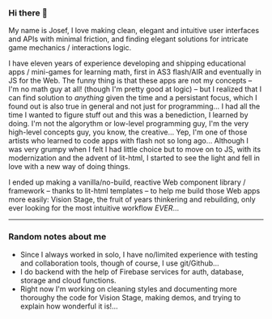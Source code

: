 ### Hi there 👋

My name is Josef,
I love making clean, elegant and intuitive user interfaces and APIs with minimal friction, and finding elegant solutions for intricate game mechanics / interactions logic.

I have eleven years of experience developing and shipping educational apps / mini-games for learning math, first in AS3 flash/AIR and eventually in JS for the Web. The funny thing is that these apps are not my concepts – I'm no math guy at all! (though I'm pretty good at logic) – but I realized that I can find solution to *anything* given the time and a persistant focus, which I found out is also true in general and not just for programming… I had all the time I wanted to figure stuff out and this was a benediction, I learned by doing. I'm not the algorythm or low-level programming guy, I'm the very high-level concepts guy, you know, the creative… Yep, I'm one of those artists who learned to code apps with flash not so long ago… Although I was very grumpy when I felt I had little choice but to move on to JS, with its modernization and the advent of lit-html, I started to see the light and fell in love with a new way of doing things.

I ended up making a vanilla/no-build, reactive Web component library / framework – thanks to lit-html templates – to help me build those Web apps more easily: Vision Stage, the fruit of years thinkering and rebuilding, only ever looking for the most intuitive workflow *EVER*…

---

### Random notes about me
- Since I always worked in solo, I have no/limited experience with testing and collaboration tools, though of course, I use git/Github… 
- I do backend with the help of Firebase services for auth, database, storage and cloud functions. 
- Right now I'm working on cleaning styles and documenting more thoroughy the code for Vision Stage, making demos, and trying to explain how wonderful it is!…


<!--
**ncodefun/ncodefun** is a ✨ _special_ ✨ repository because its `README.md` (this file) appears on your GitHub profile.

Here are some ideas to get you started:

- 🔭 I’m currently working on ...
- 🌱 I’m currently learning ...
- 👯 I’m looking to collaborate on ...
- 🤔 I’m looking for help with ...
- 💬 Ask me about ...
- 📫 How to reach me: ...
- 😄 Pronouns: ...
- ⚡ Fun fact: ...
-->
